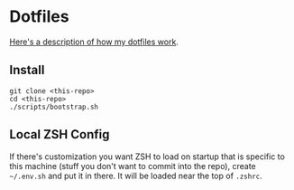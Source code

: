 # Dotfiles

[Here's a description of how my dotfiles work](https://shaky.sh/simple-dotfiles/).

## Install

```
git clone <this-repo>
cd <this-repo>
./scripts/bootstrap.sh
```

## Local ZSH Config

If there's customization you want ZSH to load on startup that is specific to 
this machine (stuff you don't want to commit into the repo), create `~/.env.sh`
and put it in there. It will be loaded near the top of `.zshrc`.

